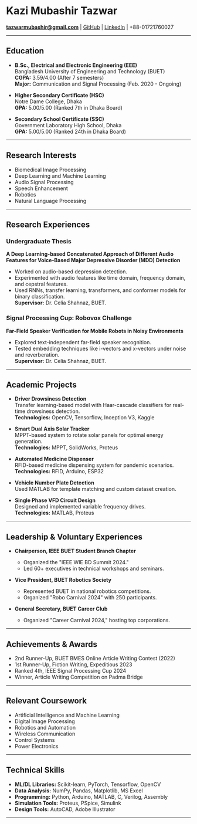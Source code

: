 # Kazi Mubashir Tazwar

**tazwarmubashir@gmail.com** | [GitHub](https://github.com/Tazwar142) | [LinkedIn](https://www.linkedin.com/in/mubashir-tazwar-ba14501a9?utm_source=share&utm_campaign=share_via&utm_content=profile&utm_medium=android_app) | +88-01721760027

---

## Education

- **B.Sc., Electrical and Electronic Engineering (EEE)**  
  Bangladesh University of Engineering and Technology (BUET)  
  **CGPA:** 3.59/4.00 (After 7 semesters)  
  **Major:** Communication and Signal Processing (Feb. 2020 - Ongoing)

- **Higher Secondary Certificate (HSC)**  
  Notre Dame College, Dhaka  
  **GPA:** 5.00/5.00 (Ranked 7th in Dhaka Board)

- **Secondary School Certificate (SSC)**  
  Government Laboratory High School, Dhaka  
  **GPA:** 5.00/5.00 (Ranked 24th in Dhaka Board)

---

## Research Interests

- Biomedical Image Processing  
- Deep Learning and Machine Learning  
- Audio Signal Processing  
- Speech Enhancement  
- Robotics  
- Natural Language Processing

---

## Research Experiences

### Undergraduate Thesis  
**A Deep Learning-based Concatenated Approach of Different Audio Features for Voice-Based Major Depressive Disorder (MDD) Detection**  
- Worked on audio-based depression detection.  
- Experimented with audio features like time domain, frequency domain, and cepstral features.  
- Used RNNs, transfer learning, transformers, and conformer models for binary classification.  
**Supervisor:** Dr. Celia Shahnaz, BUET.

### Signal Processing Cup: Robovox Challenge  
**Far-Field Speaker Verification for Mobile Robots in Noisy Environments**  
- Explored text-independent far-field speaker recognition.  
- Tested embedding techniques like i-vectors and x-vectors under noise and reverberation.  
**Supervisor:** Dr. Celia Shahnaz, BUET.

---

## Academic Projects

- **Driver Drowsiness Detection**  
  Transfer learning-based model with Haar-cascade classifiers for real-time drowsiness detection.  
  **Technologies:** OpenCV, Tensorflow, Inception V3, Kaggle  

- **Smart Dual Axis Solar Tracker**  
  MPPT-based system to rotate solar panels for optimal energy generation.  
  **Technologies:** MPPT, SolidWorks, Proteus  

- **Automated Medicine Dispenser**  
  RFID-based medicine dispensing system for pandemic scenarios.  
  **Technologies:** RFID, Arduino, ESP32  

- **Vehicle Number Plate Detection**  
  Used MATLAB for template matching and custom dataset creation.

- **Single Phase VFD Circuit Design**  
  Designed and implemented variable frequency drives.  
  **Technologies:** MATLAB, Proteus  

---

## Leadership & Voluntary Experiences

- **Chairperson, IEEE BUET Student Branch Chapter**  
  - Organized the "IEEE WIE BD Summit 2024."  
  - Led 60+ executives in technical workshops and seminars.

- **Vice President, BUET Robotics Society**  
  - Represented BUET in national robotics competitions.  
  - Organized "Robo Carnival 2024" with 250 participants.

- **General Secretary, BUET Career Club**  
  - Organized "Career Carnival 2024," hosting top corporations.  

---

## Achievements & Awards

- 2nd Runner-Up, BUET BMES Online Article Writing Contest (2022)  
- 1st Runner-Up, Fiction Writing, Expeditious 2023  
- Ranked 4th, IEEE Signal Processing Cup 2024  
- Winner, Article Writing Competition on Padma Bridge  

---

## Relevant Coursework

- Artificial Intelligence and Machine Learning  
- Digital Image Processing  
- Robotics and Automation  
- Wireless Communication  
- Control Systems  
- Power Electronics  

---

## Technical Skills

- **ML/DL Libraries:** Scikit-learn, PyTorch, Tensorflow, OpenCV  
- **Data Analysis:** NumPy, Pandas, Matplotlib, MS Excel  
- **Programming:** Python, Arduino, MATLAB, C, Verilog, Assembly  
- **Simulation Tools:** Proteus, PSpice, Simulink  
- **Design Tools:** AutoCAD, Adobe Illustrator  

---


